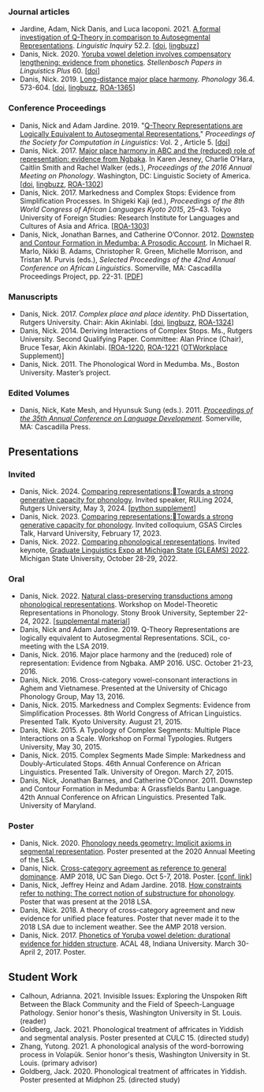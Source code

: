 ### Journal articles

* Jardine, Adam, Nick Danis, and Luca Iacoponi. 2021. [A formal investigation of Q-Theory in comparison to Autosegmental Representations](https://www.mitpressjournals.org/doi/abs/10.1162/ling_a_00376). *Linguistic Inquiry* 52.2. [[doi](https://doi.org/10.1162/ling_a_00376), [lingbuzz]()]
* Danis, Nick. 2020. [Yoruba vowel deletion involves compensatory lengthening: evidence from phonetics](https://spilplus.journals.ac.za/pub/article/view/753). *Stellenbosch Papers in Linguistics Plus* 60. [[doi](https://doi.org/10.5842/60-0-753)]
* Danis, Nick. 2019. [Long-distance major place harmony](https://www.cambridge.org/core/journals/phonology/article/abs/longdistance-major-place-harmony/7620003BF480A83F2C0A3B604989B62F). *Phonology* 36.4. 573-604.  [[doi](https://doi.org/10.1017/S0952675719000307), [lingbuzz](https://ling.auf.net/lingbuzz/004988), [ROA-1365](http://roa.rutgers.edu/content/article/files/1804_danis_1.pdf)]

### Conference Proceedings

* Danis, Nick and Adam Jardine. 2019. "[Q-Theory Representations are Logically Equivalent to Autosegmental Representations](https://scholarworks.umass.edu/scil/vol2/iss1/5)," *Proceedings of the Society for Computation in Linguistics*: Vol. 2 , Article 5. [[doi](https://doi.org/10.7275/tvj1-k306)]
* Danis, Nick. 2017. [Major place harmony in ABC and the (reduced) role of representation: evidence from Ngbaka](http://journals.linguisticsociety.org/proceedings/index.php/amphonology/article/view/3980). In Karen Jesney, Charlie O’Hara, Caitlin Smith and Rachel Walker (eds.), *Proceedings of the 2016 Annual Meeting on Phonology*. Washington, DC: Linguistic Society of America. [[doi](http://dx.doi.org/10.3765/amp.v4i0.3980), [lingbuzz](https://ling.auf.net/lingbuzz/003299), [ROA-1302](http://roa.rutgers.edu/article/view/1607)]
* Danis, Nick. 2017. Markedness and Complex Stops: Evidence from Simplification Processes. In Shigeki Kaji (ed.), *Proceedings of the 8th World Congress of African Languages Kyoto 2015*, 25–43. Tokyo University of Foreign Studies: Research Institute for Languages and Cultures of Asia and Africa. [[ROA-1303](http://roa.rutgers.edu/article/view/1609)]
* Danis, Nick, Jonathan Barnes, and Catherine O’Connor. 2012. [Downstep and Contour Formation in Medumba: A Prosodic Account](http://www.lingref.com/cpp/acal/42/abstract2755.html). In Michael R. Marlo, Nikki B. Adams, Christopher R. Green, Michelle Morrison, and Tristan M. Purvis (eds.), *Selected Proceedings of the 42nd Annual Conference on African Linguistics*. Somerville, MA: Cascadilla Proceedings Project, pp. 22-31. [[PDF](http://www.lingref.com/cpp/acal/42/paper2755.pdf)]

### Manuscripts

* Danis, Nick. 2017. *Complex place and place identity*. PhD Dissertation, Rutgers University. Chair: Akin Akinlabi. [[doi](https://doi.org/doi:10.7282/T38055PH), [lingbuzz](https://ling.auf.net/lingbuzz/003693), [ROA-1324](http://roa.rutgers.edu/article/view/1695)]
* Danis, Nick. 2014. Deriving Interactions of Complex Stops. Ms., Rutgers University. Second Qualifying Paper. Committee: Alan Prince (Chair), Bruce Tesar, Akin Akinlabi. [[ROA-1220](http://roa.rutgers.edu/article/view/1362), [ROA-1221](http://roa.rutgers.edu/article/view/1363) ([OTWorkplace](https://sites.google.com/site/otworkplace/) Supplement)]
* Danis, Nick. 2011. The Phonological Word in Medumba. Ms., Boston University. Master’s project.

### Edited Volumes

* Danis, Nick, Kate Mesh, and Hyunsuk Sung (eds.). 2011. [*Proceedings of the 35th Annual Conference on Language Development*](http://www.cascadilla.com/bucld35toc.html). Somerville, MA: Cascadilla Press.

## Presentations

### Invited

* Danis, Nick. 2024. [Comparing representations:Towards a strong generative capacity for phonology](../assets/slides/danis2024-comparing-phonological-ruling.pdf). Invited speaker, RULing 2024, Rutgers University, May 3, 2024. [[python supplement](https://github.com/nickdanis/autosegx/blob/master/danis-ruling2024.ipynb)]
* Danis, Nick. 2023. [Comparing representations:Towards a strong generative capacity for phonology](../assets/slides/danis2023-comparing-phonological-harvard.pdf). Invited colloquium, GSAS Circles Talk, Harvard University, February 17, 2023.
* Danis, Nick. 2022. [Comparing phonological representations](../assets/slides/danis2022-comparing-phonological-msu.pdf). Invited keynote, [Graduate Linguistics Expo at Michigan State (GLEAMS) 2022](https://msulinguists.weebly.com/gleams-2022-325625.html). Michigan State University, October 28-29, 2022.

### Oral

* Danis, Nick. 2022. [Natural class-preserving transductions among phonological representations](../assets/slides/danis2022-stonybrook-natclass.pdf). Workshop on Model-Theoretic Representations in Phonology. Stony Brook University, September 22-24, 2022. [[supplemental material](_research/ngbaka.md)]
* Danis, Nick and Adam Jardine. 2019. Q-Theory Representations are logically equivalent to Autosegmental Representations. SCiL, co-meeting with the LSA 2019. 
* Danis, Nick. 2016. Major place harmony and the (reduced) role of representation: Evidence from Ngbaka. AMP 2016. USC. October 21-23, 2016.
* Danis, Nick. 2016. Cross-category vowel-consonant interactions in Aghem and Vietnamese. Presented at the University of Chicago Phonology Group, May 13, 2016.
* Danis, Nick. 2015. Markedness and Complex Segments: Evidence from Simplification Processes. 8th World Congress of African Linguistics. Presented Talk. Kyoto University. August 21, 2015.
* Danis, Nick. 2015. A Typology of Complex Segments: Multiple Place Interactions on a Scale. Workshop on Formal Typologies. Rutgers University, May 30, 2015.
* Danis, Nick. 2015. Complex Segments Made Simple: Markedness and Doubly-Articulated Stops. 46th Annual Conference on African Linguistics. Presented Talk. University of Oregon. March 27, 2015.
* Danis, Nick, Jonathan Barnes, and Catherine O’Connor. 2011. Downstep and Contour Formation in Medumba: A Grassfields Bantu Language. 42th Annual Conference on African Linguistics. Presented Talk. University of Maryland.

### Poster

* Danis, Nick. 2020. [Phonology needs geometry: Implicit axioms in segmental representation](../assets/posters/danis2020-lsa-poster.pdf). Poster presented at the 2020 Annual Meeting of the LSA. 
* Danis, Nick. [Cross-category agreement as reference to general dominance](../assets/posters/danis2018-amp-poster.pdf). AMP 2018, UC San Diego. Oct 5-7, 2018. Poster. [[conf. link](http://phonology.ucsd.edu/wp-content/uploads/sites/54/2018/10/Danis-poster.pdf)]
* Danis, Nick, Jeffrey Heinz and Adam Jardine. 2018. [How constraints refer to nothing: The correct notion of substructure for phonology](../assets/posters/danis-et-al2018-lsa-poster.pdf). Poster that was present at the 2018 LSA. 
* Danis, Nick. 2018. A theory of cross-category agreement and new evidence for unified place features. Poster that never made it to the 2018 LSA due to inclement weather. See the AMP 2018 version.
* Danis, Nick. 2017. [Phonetics of Yoruba vowel deletion: durational evidence for hidden structure](../assets/posters/danis2017-acal48-poster.pdf). ACAL 48, Indiana University. March 30-April 2, 2017. Poster.

## Student Work

* Calhoun, Adrianna. 2021. Invisible Issues: Exploring the Unspoken Rift Between the Black Community and the Field of Speech-Language Pathology. Senior honor's thesis, Washington University in St. Louis. (reader)
* Goldberg, Jack. 2021. Phonological treatment of affricates in Yiddish and segmental analysis. Poster presented at CULC 15. (directed study)
* Zhang, Yutong. 2021. A phonological analysis of the word-borrowing process in Volapük. Senior honor's thesis, Washington University in St. Louis. (primary advisor)
* Goldberg, Jack. 2020. Phonological treatment of affricates in Yiddish. Poster presented at Midphon 25. (directed study)